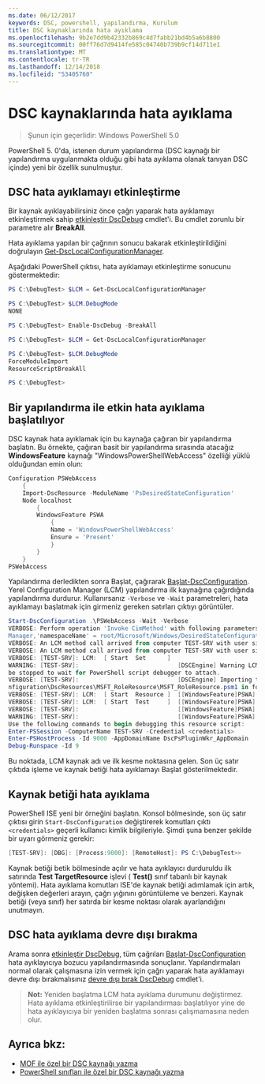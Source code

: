```yaml
---
ms.date: 06/12/2017
keywords: DSC, powershell, yapılandırma, Kurulum
title: DSC kaynaklarında hata ayıklama
ms.openlocfilehash: 9b2e7dd9b42332b869c4d7fabb21bd4b5a6b8800
ms.sourcegitcommit: 00ff76d7d9414fe585c04740b739b9cf14d711e1
ms.translationtype: MT
ms.contentlocale: tr-TR
ms.lasthandoff: 12/14/2018
ms.locfileid: "53405760"
---
```

# <a name="debugging-dsc-resources"></a>DSC kaynaklarında hata ayıklama

> Şunun için geçerlidir: Windows PowerShell 5.0

PowerShell 5. 0'da, istenen durum yapılandırma (DSC kaynağı bir yapılandırma uygulanmakta olduğu gibi hata ayıklama olanak tanıyan DSC içinde) yeni bir özellik sunulmuştur.

## <a name="enabling-dsc-debugging"></a>DSC hata ayıklamayı etkinleştirme
Bir kaynak ayıklayabilirsiniz önce çağrı yaparak hata ayıklamayı etkinleştirmek sahip [etkinleştir DscDebug](/powershell/module/PSDesiredStateConfiguration/Enable-DscDebug) cmdlet'i.
Bu cmdlet zorunlu bir parametre alır **BreakAll**.

Hata ayıklama yapılan bir çağrının sonucu bakarak etkinleştirildiğini doğrulayın [Get-DscLocalConfigurationManager](/powershell/module/PSDesiredStateConfiguration/Get-DscLocalConfigurationManager).

Aşağıdaki PowerShell çıktısı, hata ayıklamayı etkinleştirme sonucunu göstermektedir:


```powershell
PS C:\DebugTest> $LCM = Get-DscLocalConfigurationManager

PS C:\DebugTest> $LCM.DebugMode
NONE

PS C:\DebugTest> Enable-DscDebug -BreakAll

PS C:\DebugTest> $LCM = Get-DscLocalConfigurationManager

PS C:\DebugTest> $LCM.DebugMode
ForceModuleImport
ResourceScriptBreakAll

PS C:\DebugTest>
```


## <a name="starting-a-configuration-with-debug-enabled"></a>Bir yapılandırma ile etkin hata ayıklama başlatılıyor
DSC kaynak hata ayıklamak için bu kaynağa çağıran bir yapılandırma başlatın.
Bu örnekte, çağıran basit bir yapılandırma sırasında atacağız **WindowsFeature** kaynağı "WindowsPowerShellWebAccess" özelliği yüklü olduğundan emin olun:

```powershell
Configuration PSWebAccess
    {
    Import-DscResource -ModuleName 'PsDesiredStateConfiguration'
    Node localhost
        {
        WindowsFeature PSWA
            {
            Name = 'WindowsPowerShellWebAccess'
            Ensure = 'Present'
            }
        }
    }
PSWebAccess
```
Yapılandırma derledikten sonra Başlat, çağırarak [Başlat-DscConfiguration](/powershell/module/psdesiredstateconfiguration/start-dscconfiguration).
Yerel Configuration Manager (LCM) yapılandırma ilk kaynağına çağırdığında yapılandırma durdurur.
Kullanırsanız `-Verbose` ve `-Wait` parametreleri, hata ayıklamayı başlatmak için girmeniz gereken satırları çıktıyı görüntüler.

```powershell
Start-DscConfiguration .\PSWebAccess -Wait -Verbose
VERBOSE: Perform operation 'Invoke CimMethod' with following parameters, ''methodName' = SendConfigurationApply,'className' = MSFT_DSCLocalConfiguration
Manager,'namespaceName' = root/Microsoft/Windows/DesiredStateConfiguration'.
VERBOSE: An LCM method call arrived from computer TEST-SRV with user sid S-1-5-21-2127521184-1604012920-1887927527-108583.
VERBOSE: An LCM method call arrived from computer TEST-SRV with user sid S-1-5-21-2127521184-1604012920-1887927527-108583.
VERBOSE: [TEST-SRV]: LCM:  [ Start  Set      ]
WARNING: [TEST-SRV]:                            [DSCEngine] Warning LCM is in Debug 'ResourceScriptBreakAll' mode.  Resource script processing will
be stopped to wait for PowerShell script debugger to attach.
VERBOSE: [TEST-SRV]:                            [DSCEngine] Importing the module C:\WINDOWS\system32\WindowsPowerShell\v1.0\Modules\PSDesiredStateCo
nfiguration\DscResources\MSFT_RoleResource\MSFT_RoleResource.psm1 in force mode.
VERBOSE: [TEST-SRV]: LCM:  [ Start  Resource ]  [[WindowsFeature]PSWA]
VERBOSE: [TEST-SRV]: LCM:  [ Start  Test     ]  [[WindowsFeature]PSWA]
VERBOSE: [TEST-SRV]:                            [[WindowsFeature]PSWA] Importing the module MSFT_RoleResource in force mode.
WARNING: [TEST-SRV]:                            [[WindowsFeature]PSWA] Resource is waiting for PowerShell script debugger to attach.
Use the following commands to begin debugging this resource script:
Enter-PSSession -ComputerName TEST-SRV -Credential <credentials>
Enter-PSHostProcess -Id 9000 -AppDomainName DscPsPluginWkr_AppDomain
Debug-Runspace -Id 9
```
Bu noktada, LCM kaynak adı ve ilk kesme noktasına gelen.
Son üç satır çıktıda işleme ve kaynak betiği hata ayıklamayı Başlat gösterilmektedir.

## <a name="debugging-the-resource-script"></a>Kaynak betiği hata ayıklama

PowerShell ISE yeni bir örneğini başlatın.
Konsol bölmesinde, son üç satır çıktısı girin `Start-DscConfiguration` değiştirerek komutları çıktı `<credentials>` geçerli kullanıcı kimlik bilgileriyle.
Şimdi şuna benzer şekilde bir uyarı görmeniz gerekir:

```powershell
[TEST-SRV]: [DBG]: [Process:9000]: [RemoteHost]: PS C:\DebugTest>>
```

Kaynak betiği betik bölmesinde açılır ve hata ayıklayıcı durduruldu ilk satırında **Test TargetResource** işlevi ( **Test()** sınıf tabanlı bir kaynak yöntemi).
Hata ayıklama komutları ISE'de kaynak betiği adımlamak için artık, değişken değerleri arayın, çağrı yığınını görüntüleme ve benzeri. Kaynak betiği (veya sınıf) her satırda bir kesme noktası olarak ayarlandığını unutmayın.

## <a name="disabling-dsc-debugging"></a>DSC hata ayıklama devre dışı bırakma

Arama sonra [etkinleştir DscDebug](/powershell/module/PSDesiredStateConfiguration/Enable-DscDebug), tüm çağrıları [Başlat-DscConfiguration](/powershell/module/psdesiredstateconfiguration/start-dscconfiguration) hata ayıklayıcıya bozucu yapılandırmasında sonuçlanır. Yapılandırmaları normal olarak çalışmasına izin vermek için çağrı yaparak hata ayıklamayı devre dışı bırakmalısınız [devre dışı bırak DscDebug](/powershell/module/PSDesiredStateConfiguration/Disable-DscDebug) cmdlet'i.

>**Not:** Yeniden başlatma LCM hata ayıklama durumunu değiştirmez. Hata ayıklama etkinleştirilirse bir yapılandırması başlatılıyor yine de hata ayıklayıcıya bir yeniden başlatma sonrası çalışmamasına neden olur.

## <a name="see-also"></a>Ayrıca bkz:

- [MOF ile özel bir DSC kaynağı yazma](../resources/authoringResourceMOF.md)
- [PowerShell sınıfları ile özel bir DSC kaynağı yazma](../resources/authoringResourceClass.md)
